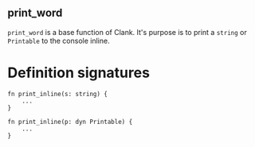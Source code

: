 ## print_word

`print_word` is a base function of Clank. It's purpose
is to print a `string` or `Printable` to the console inline.

# Definition signatures
```
fn print_inline(s: string) {
    ...
}

fn print_inline(p: dyn Printable) {
    ...
}
```
